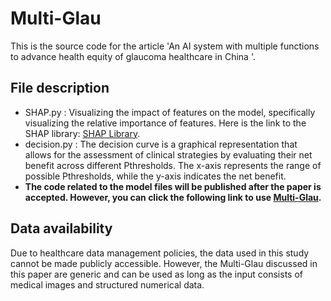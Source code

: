 # Multi-Glau
This is the source code for the article 'An AI system with multiple functions to advance health equity of glaucoma healthcare in China '.
## File description
* SHAP.py : Visualizing the impact of features on the model, specifically visualizing the relative importance of features. Here is the link to the SHAP library: [SHAP Library](https://shap.readthedocs.io/en/latest/index.html#).
* decision.py : The decision curve is a graphical representation that allows for the assessment of clinical strategies by evaluating their net benefit across different Pthresholds. The x-axis represents the range of possible Pthresholds, while the y-axis indicates the net benefit.
* **The code related to the model files will be published after the paper is accepted. However, you can click the following link to use [Multi-Glau](http://multi-glau.online/).**
## Data availability
Due to healthcare data management policies, the data used in this study cannot be made publicly accessible. However, the Multi-Glau discussed in this paper are generic and can be used as long as the input consists of medical images and structured numerical data.



